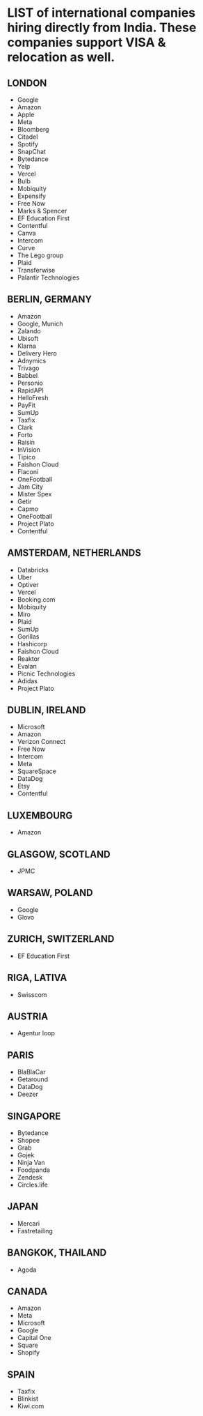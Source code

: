 # LIST of international companies hiring directly from India. These companies support VISA & relocation as well.


## LONDON

- Google
- Amazon
- Apple
- Meta
- Bloomberg
- Citadel
- Spotify
- SnapChat
- Bytedance
- Yelp
- Vercel
- Bulb
- Mobiquity
- Expensify
- Free Now
- Marks & Spencer
- EF Education First
- Contentful
- Canva
- Intercom
- Curve
- The Lego group
- Plaid
- Transferwise
- Palantir Technologies

 
## BERLIN, GERMANY

- Amazon
- Google, Munich
- Zalando
- Ubisoft
- Klarna
- Delivery Hero
- Adnymics
- Trivago
- Babbel
- Personio
- RapidAPI
- HelloFresh
- PayFit
- SumUp
- Taxfix
- Clark
- Forto
- Raisin
- InVision
- Tipico
- Faishon Cloud
- Flaconi
- OneFootball
- Jam City
- Mister Spex
- Getir
- Capmo
- OneFootball
- Project Plato
- Contentful
 
## AMSTERDAM, NETHERLANDS

- Databricks
- Uber
- Optiver
- Vercel
- Booking.com
- Mobiquity
- Miro
- Plaid
- SumUp
- Gorillas
- Hashicorp
- Faishon Cloud
- Reaktor
- Evalan
- Picnic Technologies
- Adidas
- Project Plato
 
## DUBLIN, IRELAND
- Microsoft
- Amazon
- Verizon Connect
- Free Now
- Intercom
- Meta
- SquareSpace
- DataDog
- Etsy
- Contentful
 
## LUXEMBOURG
- Amazon
 
## GLASGOW, SCOTLAND
- JPMC
 
## WARSAW, POLAND
- Google
- Glovo
 
## ZURICH, SWITZERLAND
- EF Education First
 
## RIGA, LATIVA
- Swisscom
 
## AUSTRIA
- Agentur loop
 
## PARIS
- BlaBlaCar
- Getaround
- DataDog
- Deezer
 
## SINGAPORE
- Bytedance
- Shopee
- Grab
- Gojek
- Ninja Van
- Foodpanda
- Zendesk
- Circles.life
 
## JAPAN
- Mercari
- Fastretailing
 
## BANGKOK, THAILAND
- Agoda
 
## CANADA
- Amazon
- Meta
- Microsoft
- Google
- Capital One
- Square
- Shopify
 
## SPAIN
- Taxfix
- Blinkist
- Kiwi.com
